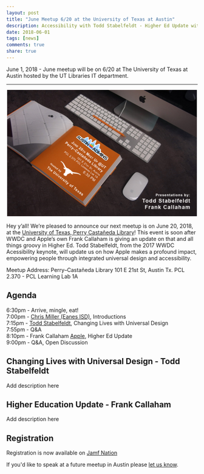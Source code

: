 ```yaml
---
layout: post
title: "June Meetup 6/20 at the University of Texas at Austin"
description: Accessibility with Todd Stabelfeldt - Higher Ed Update with Frank Callaham
date: 2018-06-01
tags: [news]
comments: true
share: true
---
```


June 1, 2018 - June meetup will be on 6/20 at The University of Texas at Austin hosted by the UT Libraries IT department.

---

<div align="center"><img src="/assets/images/junemeetup_2018.png" style="width:500px; max-width:100%;" /></div>
                         
Hey y’all! We’re pleased to announce our next meetup is on June 20, 2018, at the [University of Texas, Perry Castañeda Library](https://lib.utexas.edu/study-spaces-technology/spaces/learning-lab-1-ab)! This event is soon after WWDC and Apple’s own Frank Callaham is giving an update on that and all things groovy in Higher Ed. Todd Stabelfeldt, from the 2017 WWDC Acessibility keynote, will update us on how Apple makes a profound impact, empowering people through integrated universal design and accessibility.

Meetup Address:
Perry–Castañeda Library 
101 E 21st St, Austin Tx. 
PCL 2.370 - PCL Learning Lab 1A

## Agenda

6:30pm - Arrive, mingle, eat!<br />
7:00pm - [Chris Miller (Eanes ISD)](https://www.linkedin.com/in/chris-miller-27551212/), Introductions<br />
7:15pm - [Todd Stabelfeldt](https://toddstabelfeldt.com), Changing Lives with Universal Design<br />
7:55pm - Q&A<br />
8:10pm - Frank Callaham [Apple](https://www.apple.com/education/), Higher Ed Update <br />
9:00pm - Q&A, Open Discussion

## Changing Lives with Universal Design - Todd Stabelfeldt

Add description here 

## Higher Education Update - Frank Callaham

Add description here

## Registration

Registration is now available on [Jamf Nation](https://www.jamf.com/jamf-nation/events/user-groups/210/austin-apple-admins-april-meetup-4-25-at-trusource-labs) 

If you'd like to speak at a future meetup in Austin please [let us know](https://goo.gl/forms/SlplkdmkkyKpG7982).
